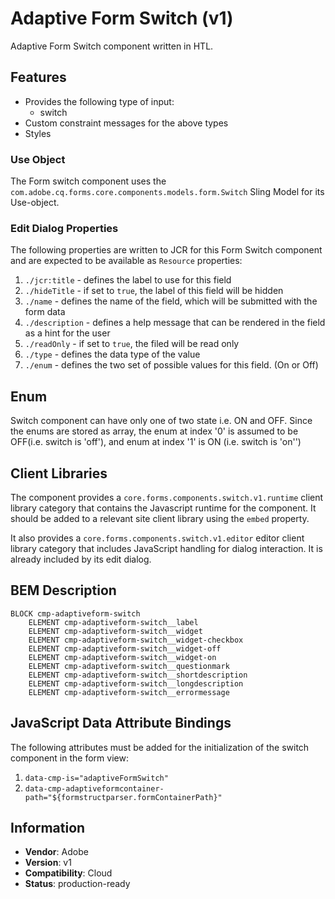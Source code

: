 <!--
Copyright 2023 Adobe

Licensed under the Apache License, Version 2.0 (the "License");
you may not use this file except in compliance with the License.
You may obtain a copy of the License at

    http://www.apache.org/licenses/LICENSE-2.0

Unless required by applicable law or agreed to in writing, software
distributed under the License is distributed on an "AS IS" BASIS,
WITHOUT WARRANTIES OR CONDITIONS OF ANY KIND, either express or implied.
See the License for the specific language governing permissions and
limitations under the License.
-->
Adaptive Form Switch (v1)
====
Adaptive Form Switch component written in HTL.

## Features

* Provides the following type of input:
  * switch
* Custom constraint messages for the above types
* Styles

### Use Object
The Form switch component uses the `com.adobe.cq.forms.core.components.models.form.Switch` Sling Model for its Use-object.

### Edit Dialog Properties
The following properties are written to JCR for this Form Switch component and are expected to be available as `Resource` properties:

1. `./jcr:title` - defines the label to use for this field
2. `./hideTitle` - if set to `true`, the label of this field will be hidden
3. `./name` - defines the name of the field, which will be submitted with the form data
4. `./description` - defines a help message that can be rendered in the field as a hint for the user
5. `./readOnly` - if set to `true`, the filed will be read only
6. `./type` - defines the data type of the value
7. `./enum` - defines the two set of possible values for this field. (On or Off)

## Enum
Switch component can have only one of two state i.e. ON and OFF. Since the enums are stored as array, the enum at index '0' is assumed to be OFF(i.e. switch is 'off'), and enum at index '1' is ON (i.e. switch is 'on'')

## Client Libraries
The component provides a `core.forms.components.switch.v1.runtime` client library category that contains the Javascript runtime for the component. 
It should be added to a relevant site client library using the `embed` property.

It also provides a `core.forms.components.switch.v1.editor` editor client library category that includes
JavaScript handling for dialog interaction. It is already included by its edit dialog.

## BEM Description
```
BLOCK cmp-adaptiveform-switch
    ELEMENT cmp-adaptiveform-switch__label
    ELEMENT cmp-adaptiveform-switch__widget
    ELEMENT cmp-adaptiveform-switch__widget-checkbox
    ELEMENT cmp-adaptiveform-switch__widget-off
    ELEMENT cmp-adaptiveform-switch__widget-on
    ELEMENT cmp-adaptiveform-switch__questionmark
    ELEMENT cmp-adaptiveform-switch__shortdescription
    ELEMENT cmp-adaptiveform-switch__longdescription
    ELEMENT cmp-adaptiveform-switch__errormessage
```

## JavaScript Data Attribute Bindings

The following attributes must be added for the initialization of the switch component in the form view:  
 1. `data-cmp-is="adaptiveFormSwitch"`
 2. `data-cmp-adaptiveformcontainer-path="${formstructparser.formContainerPath}"`

 
## Information
* **Vendor**: Adobe
* **Version**: v1
* **Compatibility**: Cloud
* **Status**: production-ready



